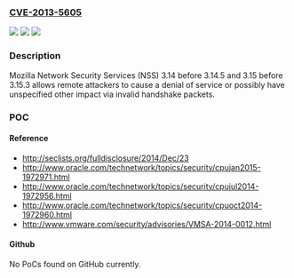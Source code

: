 ### [CVE-2013-5605](https://cve.mitre.org/cgi-bin/cvename.cgi?name=CVE-2013-5605)
![](https://img.shields.io/static/v1?label=Product&message=n%2Fa&color=blue)
![](https://img.shields.io/static/v1?label=Version&message=n%2Fa&color=blue)
![](https://img.shields.io/static/v1?label=Vulnerability&message=n%2Fa&color=brighgreen)

### Description

Mozilla Network Security Services (NSS) 3.14 before 3.14.5 and 3.15 before 3.15.3 allows remote attackers to cause a denial of service or possibly have unspecified other impact via invalid handshake packets.

### POC

#### Reference
- http://seclists.org/fulldisclosure/2014/Dec/23
- http://www.oracle.com/technetwork/topics/security/cpujan2015-1972971.html
- http://www.oracle.com/technetwork/topics/security/cpujul2014-1972956.html
- http://www.oracle.com/technetwork/topics/security/cpuoct2014-1972960.html
- http://www.vmware.com/security/advisories/VMSA-2014-0012.html

#### Github
No PoCs found on GitHub currently.

